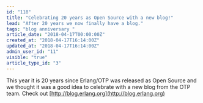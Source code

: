 ```yaml
---
id: "118"
title: "Celebrating 20 years as Open Source with a new blog!"
lead: "After 20 years we now finally have a blog."
tags: "blog anniversary "
article_date: "2018-04-17T00:00:00Z"
created_at: "2018-04-17T16:14:00Z"
updated_at: "2018-04-17T16:14:00Z"
admin_user_id: "11"
visible: "true"
article_type_id: "3"
---
```

 This year it is 20 years since Erlang/OTP was released as Open Source and we thought it was a good idea to celebrate with a new blog from the OTP team.
Check out [http://blog.erlang.org](http://blog.erlang.org)
